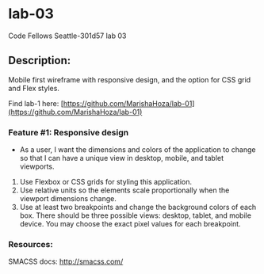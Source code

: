# lab-03
Code Fellows Seattle-301d57 lab 03


## Description:
Mobile first wireframe with responsive design, and the option for CSS grid and Flex styles.

Find lab-1 here: [https://github.com/MarishaHoza/lab-01](https://github.com/MarishaHoza/lab-01)

### Feature #1: Responsive design
* As a user, I want the dimensions and colors of the application to change so that I can have a unique view in desktop, mobile, and tablet viewports.

1. Use Flexbox or CSS grids for styling this application.
2. Use relative units so the elements scale proportionally when the viewport dimensions change.
3. Use at least two breakpoints and change the background colors of each box. There should be three possible views: desktop, tablet, and mobile device. You may choose the exact pixel values for each breakpoint.


### Resources:
SMACSS docs:
http://smacss.com/

